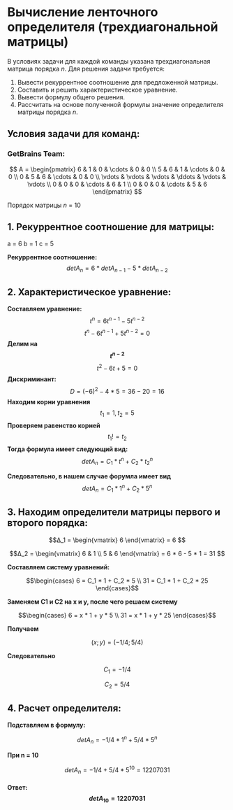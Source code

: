 # Вычисление ленточного определителя (трехдиагональной матрицы)  
В условиях задачи для каждой команды указана трехдиагональная матрица порядка *n*. Для решения задачи требуется:  
1. Вывести рекуррентное соотношение для предложенной матрицы.  
2. Составить и решить характеристическое уравнение.  
3. Вывести формулу общего решения.  
4. Рассчитать на основе полученной формулы значение определителя матрицы порядка *n*.  
## Условия задачи для команд:

### GetBrains Team:

$$    
A =     
 \begin{pmatrix}    
  6 & 1 & 0 & \cdots & 0 & 0 \\    
  5 & 6 & 1 & \cdots & 0 & 0 \\    
  0 & 5 & 6 & \cdots & 0 & 0 \\    
  \vdots  & \vdots & \vdots & \ddots & \vdots & \vdots  \\    
  0 & 0 & 0 & \cdots & 6 & 1 \\    
  0 & 0 & 0 & \cdots & 5 & 6     
 \end{pmatrix}    
$$

Порядок матрицы *n* = 10

## 1. Рекуррентное соотношение для матрицы:
a = 6
b = 1
c = 5

**Рекуррентное соотношение:**
$$det A_{n} = 6*det A_{n-1} - 5 * det A_{n-2}$$

## 2. Характеристическое уравнение:

**Составляем уравнение:**
$$t^n = 6t^{n-1} - 5t^{n-2}$$ 
$$t^n  - 6t^{n-1} + 5t^{n-2} = 0$$ 
**Делим на $$t^{n-2}$$**
$$t^2  - 6t + 5 = 0$$
**Дискриминант:**
$$D = (-6)^2 - 4 * 5 = 36 - 20  = 16$$
**Находим корни уравнения**
$$t_1 = 1, t_2 = 5$$
**Проверяем равенство корней**
$$ t_1!=t_2$$
**Тогда формула имеет следующий вид:**
$$detA_n = C_1 * t^n + C_2 * t_2^n$$

**Следовательно, в нашем случае форумла имеет вид**
$$detA_n = C_1 * 1^n + C_2 * 5^n$$

## 3. Находим определители матрицы первого и второго порядка:

$$Δ_1 = \begin{vmatrix} 6  \end{vmatrix} = 6 $$

$$Δ_2 = \begin{vmatrix} 6 & 1 \\ 5 & 6  \end{vmatrix} = 6 * 6 - 5 * 1 = 31 $$

**Составляем систему уравнений:**

$$\begin{cases}
6 =  C_1 * 1 + C_2 * 5 \\
31 = C_1 * 1 + C_2 * 25 
\end{cases}$$

**Заменяем С1 и С2 на x и y, после чего решаем систему**

$$\begin{cases}
6 =  x * 1 + y * 5 \\
31 = x * 1 + y * 25 
\end{cases}$$

**Получаем**

$$(x;y) = (-1/4; 5/4)$$

**Следовательно**

$$C_1 = {-1/4}$$

$$C_2 = 5/4$$

## 4. Расчет определителя:

**Подставляем в формулу:**

$$detA_n = {-1/4}*1^n + 5/4 * 5^n$$

**При n = 10**

$$det A_{n} = {-1/4} + 5/4 * 5^10 = 12207031$$

#### Ответ: $$detA_{10} = 12207031$$
